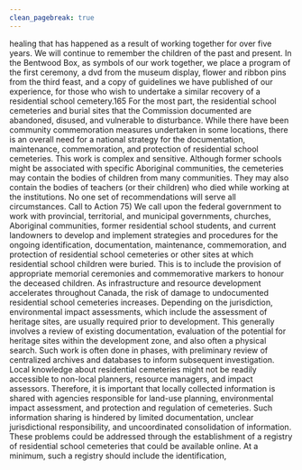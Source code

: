 ```yaml
---
clean_pagebreak: true
---
```


healing that has happened as a result of working together for over five years. We will continue to remember the children of the past and present. In the Bentwood Box, as symbols of our work together, we place a program of the first ceremony, a dvd from the museum display, flower and ribbon pins from the third feast, and a copy of guidelines we have published of our experience, for those who wish to undertake a similar recovery of a residential school cemetery.165
For the most part, the residential school cemeteries and burial sites that the Commission documented are abandoned, disused, and vulnerable to disturbance. While there have been community commemoration measures undertaken in some locations, there is an overall need for a national strategy for the documentation, maintenance, commemoration, and protection of residential school cemeteries. This work is complex and sensitive. Although former schools might be associated with specific Aboriginal communities, the cemeteries may contain the bodies of children from many communities. They may also contain the bodies of teachers (or their children) who died while working at the institutions. No one set of recommendations will serve all circumstances.
Call to Action
75) We call upon the federal government to work with provincial, territorial, and municipal governments, churches, Aboriginal communities, former residential school students, and current landowners to develop and implement strategies and procedures for the ongoing identification, documentation, maintenance, commemoration, and protection of residential school cemeteries or other sites at which residential school children were buried. This is to include the provision of appropriate memorial ceremonies and commemorative markers to honour the deceased children.
As infrastructure and resource development accelerates throughout Canada, the risk of damage to undocumented residential school cemeteries increases. Depending on the jurisdiction, environmental impact assessments, which include the assessment of heritage sites, are usually required prior to development. This generally involves a review of existing documentation, evaluation of the potential for heritage sites within the development zone, and also often a physical search. Such work is often done in phases, with preliminary review of centralized archives and databases to inform subsequent investigation. Local knowledge about residential cemeteries might not be readily accessible to non-local planners, resource managers, and impact assessors. Therefore, it is important that locally collected information is shared with agencies responsible for land-use planning, environmental impact assessment, and protection and regulation of cemeteries.
Such information sharing is hindered by limited documentation, unclear jurisdictional responsibility, and uncoordinated consolidation of information. These problems could be addressed through the establishment of a registry of residential school cemeteries that could be available online. At a minimum, such a registry should include the identification,

